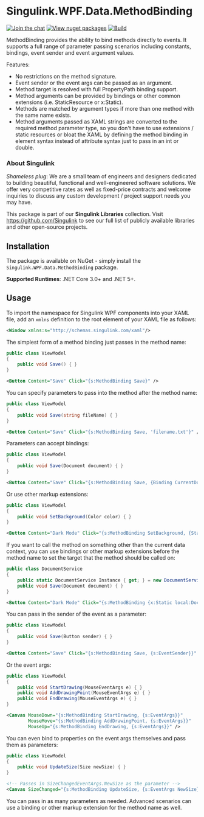 # Singulink.WPF.Data.MethodBinding

[![Join the chat](https://badges.gitter.im/Singulink/community.svg)](https://gitter.im/Singulink/community?utm_source=badge&utm_medium=badge&utm_campaign=pr-badge&utm_content=badge)
[![View nuget packages](https://img.shields.io/nuget/v/Singulink.WPF.Data.MethodBinding.svg)](https://www.nuget.org/packages/Singulink.WPF.Data.MethodBinding/)
[![Build](https://github.com/Singulink/Singulink.WPF.Data.MethodBinding/workflows/build/badge.svg)](https://github.com/Singulink/Singulink.WPF.Data.MethodBinding/actions?query=workflow%3A%22build%22)

MethodBinding provides the ability to bind methods directly to events. It supports a full range of parameter passing scenarios including constants, bindings, event sender and event argument values.

Features:
- No restrictions on the method signature.
- Event sender or the event args can be passed as an argument.
- Method target is resolved with full PropertyPath binding support.
- Method arguments can be provided by bindings or other common extensions (i.e. StaticResource or x:Static).
- Methods are matched by argument types if more than one method with the same name exists.
- Method arguments passed as XAML strings are converted to the required method parameter type, so you don't have to use extensions / static resources or bloat the XAML by defining the method binding in element syntax instead of attribute syntax just to pass in an int or double.

### About Singulink

*Shameless plug*: We are a small team of engineers and designers dedicated to building beautiful, functional and well-engineered software solutions. We offer very competitive rates as well as fixed-price contracts and welcome inquiries to discuss any custom development / project support needs you may have.

This package is part of our **Singulink Libraries** collection. Visit https://github.com/Singulink to see our full list of publicly available libraries and other open-source projects.

## Installation

The package is available on NuGet - simply install the `Singulink.WPF.Data.MethodBinding` package.

**Supported Runtimes**: .NET Core 3.0+ and .NET 5+.

## Usage

To import the namespace for Singulink WPF components into your XAML file, add an `xmlns` definition to the root element of your XAML file as follows:

```xml
<Window xmlns:s="http://schemas.singulink.com/xaml"/>
```

The simplest form of a method binding just passes in the method name:
```cs
public class ViewModel
{
    public void Save() { }
}
```
```xml
<Button Content="Save" Click="{s:MethodBinding Save}" />
```


You can specify parameters to pass into the method after the method name:
```cs
public class ViewModel
{
    public void Save(string fileName) { }
}
```
```xml
<Button Content="Save" Click="{s:MethodBinding Save, 'filename.txt'}" />
```

Parameters can accept bindings:
```cs
public class ViewModel
{
    public void Save(Document document) { }
}
```
```xml
<Button Content="Save" Click="{s:MethodBinding Save, {Binding CurrentDocument}}" />
```

Or use other markup extensions:
```cs
public class ViewModel
{
    public void SetBackground(Color color) { }
}
```
```xml
<Button Content="Dark Mode" Click="{s:MethodBinding SetBackground, {StaticResource DarkBackground}}" />
```

If you want to call the method on something other than the current data context, you can use bindings or other markup extensions before the method name to set the target that the method should be called on:
```cs
public class DocumentService
{
    public static DocumentService Instance { get; } = new DocumentService();
    public void Save(Document document) { }
}
```
```xml
<Button Content="Dark Mode" Click="{s:MethodBinding {x:Static local:DocumentService.Instance}, Save, {Binding CurrentDocument}}" />
```

You can pass in the sender of the event as a parameter:
```cs
public class ViewModel
{
    public void Save(Button sender) { }
}
```
```xml
<Button Content="Save" Click="{s:MethodBinding Save, {s:EventSender}}" />
```

Or the event args:
```cs
public class ViewModel
{
    public void StartDrawing(MouseEventArgs e) { }
    public void AddDrawingPoint(MouseEventArgs e) { }
    public void EndDrawing(MouseEventArgs e) { }
}
```
```xml
<Canvas MouseDown="{s:MethodBinding StartDrawing, {s:EventArgs}}"
        MouseMove="{s:MethodBinding AddDrawingPoint, {s:EventArgs}}"
        MouseUp="{s:MethodBinding EndDrawing, {s:EventArgs}}" />
```

You can even bind to properties on the event args themselves and pass them as parameters:
```cs
public class ViewModel
{
    public void UpdateSize(Size newSize) { }
}
```
```xml
<!-- Passes in SizeChangedEventArgs.NewSize as the parameter -->
<Canvas SizeChanged="{s:MethodBinding UpdateSize, {s:EventArgs NewSize}}" />
```


You can pass in as many parameters as needed. Advanced scenarios can use a binding or other markup extension for the method name as well.